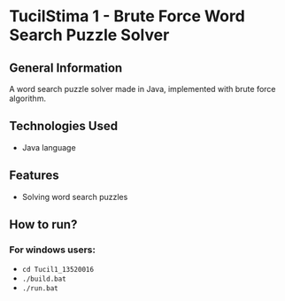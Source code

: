 # TucilStima 1 - Brute Force Word Search Puzzle Solver


## General Information
A word search puzzle solver made in Java, implemented with brute force algorithm.


## Technologies Used
- Java language


## Features
- Solving word search puzzles

## How to run?
### For windows users:
- `cd Tucil1_13520016`
- `./build.bat`
- `./run.bat`